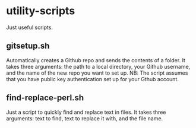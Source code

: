 # utility-scripts
Just useful scripts.

## gitsetup.sh
Automatically creates a Github repo and sends the contents of a folder. It takes three arguments: the path to a local directory, your Github username, and the name of the new repo you want to set up.
NB: The script assumes that you have public key authentication set up for your Gthub account.

## find-replace-perl.sh
Just a script to quickly find and replace text in files. It takes three arguments: text to find, text to replace it with, and the file name.

